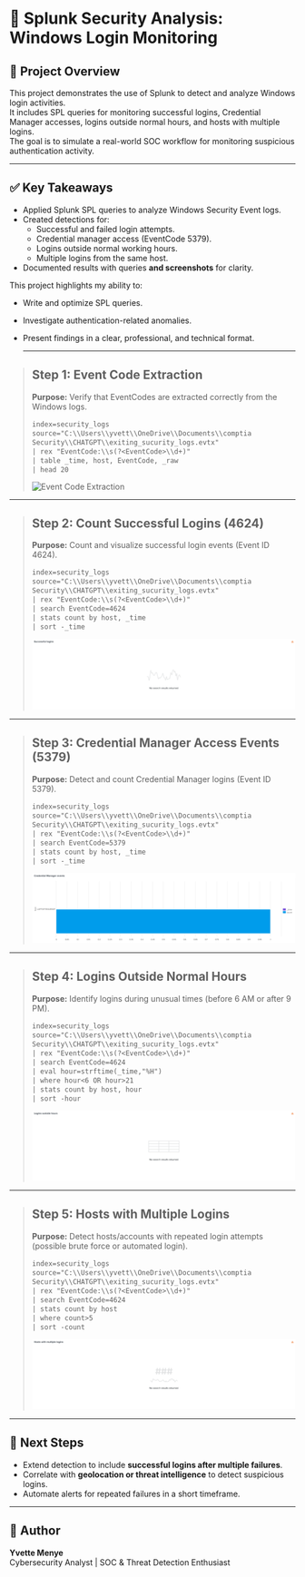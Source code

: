 # 🚨 Splunk Security Analysis: Windows Login Monitoring

## 📌 Project Overview
This project demonstrates the use of Splunk to detect and analyze Windows login activities.  
It includes SPL queries for monitoring successful logins, Credential Manager accesses, logins outside normal hours, and hosts with multiple logins.  
The goal is to simulate a real-world SOC workflow for monitoring suspicious authentication activity.

---
## ✅ Key Takeaways  
- Applied Splunk SPL queries to analyze Windows Security Event logs.  
- Created detections for:  
  - Successful and failed login attempts.  
  - Credential manager access (EventCode 5379).  
  - Logins outside normal working hours.  
  - Multiple logins from the same host.  
- Documented results with queries **and screenshots** for clarity.  

This project highlights my ability to:  
- Write and optimize SPL queries.  
- Investigate authentication-related anomalies.  
- Present findings in a clear, professional, and technical format.

  ---
> ## Step 1: Event Code Extraction
> **Purpose:** Verify that EventCodes are extracted correctly from the Windows logs.
>
> ```spl
> index=security_logs source="C:\\Users\\yvett\\OneDrive\\Documents\\comptia Security\\CHATGPT\\exiting_sucurity_logs.evtx"
> | rex "EventCode:\\s(?<EventCode>\\d+)"
> | table _time, host, EventCode, _raw
> | head 20
> ```
>
> ![Event Code Extraction](screenshots/eventcode_extraction.png)

---

> ## Step 2: Count Successful Logins (4624)
> **Purpose:** Count and visualize successful login events (Event ID 4624).
>
> ```spl
> index=security_logs source="C:\\Users\\yvett\\OneDrive\\Documents\\comptia Security\\CHATGPT\\exiting_sucurity_logs.evtx"
> | rex "EventCode:\\s(?<EventCode>\\d+)"
> | search EventCode=4624
> | stats count by host, _time
> | sort -_time
> ```
>
> ![Successful Logins](screenshots/Successful_logins.png)

---

> ## Step 3: Credential Manager Access Events (5379)
> **Purpose:** Detect and count Credential Manager logins (Event ID 5379).
>
> ```spl
> index=security_logs source="C:\\Users\\yvett\\OneDrive\\Documents\\comptia Security\\CHATGPT\\exiting_sucurity_logs.evtx"
> | rex "EventCode:\\s(?<EventCode>\\d+)"
> | search EventCode=5379
> | stats count by host, _time
> | sort -_time
> ```
>
> ![Credential Manager Access](screenshots/Credential_Manager_Access.png)

---

> ## Step 4: Logins Outside Normal Hours
> **Purpose:** Identify logins during unusual times (before 6 AM or after 9 PM).
>
> ```spl
> index=security_logs source="C:\\Users\\yvett\\OneDrive\\Documents\\comptia Security\\CHATGPT\\exiting_sucurity_logs.evtx"
> | rex "EventCode:\\s(?<EventCode>\\d+)"
> | search EventCode=4624
> | eval hour=strftime(_time,"%H")
> | where hour<6 OR hour>21
> | stats count by host, hour
> | sort -hour
> ```
>
> ![Logins Outside Normal Hours](screenshots/Logins_outside_normal_hours.png)

---

> ## Step 5: Hosts with Multiple Logins
> **Purpose:** Detect hosts/accounts with repeated login attempts (possible brute force or automated login).
>
> ```spl
> index=security_logs source="C:\\Users\\yvett\\OneDrive\\Documents\\comptia Security\\CHATGPT\\exiting_sucurity_logs.evtx"
> | rex "EventCode:\\s(?<EventCode>\\d+)"
> | search EventCode=4624
> | stats count by host
> | where count>5
> | sort -count
> ```
>
> ![Hosts with Multiple Logins](screenshots/Host_with_multiple_logins.png)

---

## 🚀 Next Steps
- Extend detection to include **successful logins after multiple failures**.  
- Correlate with **geolocation or threat intelligence** to detect suspicious logins.  
- Automate alerts for repeated failures in a short timeframe.

---

## 👤 Author
**Yvette Menye**  
Cybersecurity Analyst | SOC & Threat Detection Enthusiast
